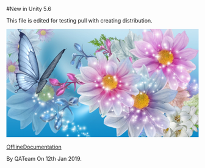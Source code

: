 #New in Unity 5.6

This file is edited for testing pull with creating distribution.


![abc](Images/301805_5c7521e961b3b4807869e55e.jpg)

[OfflineDocumentation](OfflineDocumentation.md)

By QATeam
On 12th Jan 2019.
